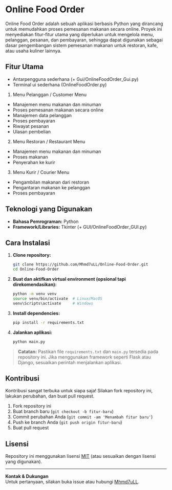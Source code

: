 # Online Food Order

Online Food Order adalah sebuah aplikasi berbasis Python yang dirancang untuk memudahkan proses pemesanan makanan secara online. Proyek ini menyediakan fitur-fitur utama yang diperlukan untuk mengelola menu, pelanggan, pesanan, dan pembayaran, sehingga dapat digunakan sebagai dasar pengembangan sistem pemesanan makanan untuk restoran, kafe, atau usaha kuliner lainnya.

## Fitur Utama
- Antarpengguna sederhana (+ Gui/OnlineFoodOrder_Gui.py)
- Terminal ui sederhana (OnlineFoodOrder.py)


1. Menu Pelanggan / Customer Menu
- Manajemen menu makanan dan minuman
- Proses pemesanan makanan secara online
- Manajemen data pelanggan
- Proses pembayaran
- Riwayat pesanan
- Ulasan pembelian


2. Menu Restoran / Restaurant Menu
- Manajemen menu makanan dan minuman
- Proses makanan
- Penyerahan ke kurir


3. Menu Kurir / Courier Menu
- Pengambilan makanan dari restoran
- Pengantaran makanan ke pelanggan
- Proses pembayaran

## Teknologi yang Digunakan

- **Bahasa Pemrograman:** Python
- **Framework/Libraries:** Tkinter (+ GUI/OnlineFoodOrder_GUI.py)

## Cara Instalasi

1. **Clone repository:**
   ```bash
   git clone https://github.com/Mhmd7uLL/Online-Food-Order.git
   cd Online-Food-Order
   ```

2. **Buat dan aktifkan virtual environment (opsional tapi direkomendasikan):**
   ```bash
   python -m venv venv
   source venv/bin/activate  # Linux/MacOS
   venv\Scripts\activate     # Windows
   ```

3. **Install dependencies:**
   ```bash
   pip install -r requirements.txt
   ```

4. **Jalankan aplikasi:**
   ```bash
   python main.py
   ```

> **Catatan:** Pastikan file `requirements.txt` dan `main.py` tersedia pada repository ini. Jika menggunakan framework seperti Flask atau Django, sesuaikan perintah menjalankan aplikasi.

## Kontribusi

Kontribusi sangat terbuka untuk siapa saja! Silakan fork repository ini, lakukan perubahan, dan buat pull request.

1. Fork repository ini
2. Buat branch baru (`git checkout -b fitur-baru`)
3. Commit perubahan Anda (`git commit -am 'Menambah fitur baru'`)
4. Push ke branch Anda (`git push origin fitur-baru`)
5. Buat pull request

## Lisensi

Repository ini menggunakan lisensi [MIT](LICENSE) (atau sesuaikan dengan lisensi yang digunakan).

---

**Kontak & Dukungan**  
Untuk pertanyaan, silakan buka issue atau hubungi [Mhmd7uLL](https://github.com/Mhmd7uLL).
